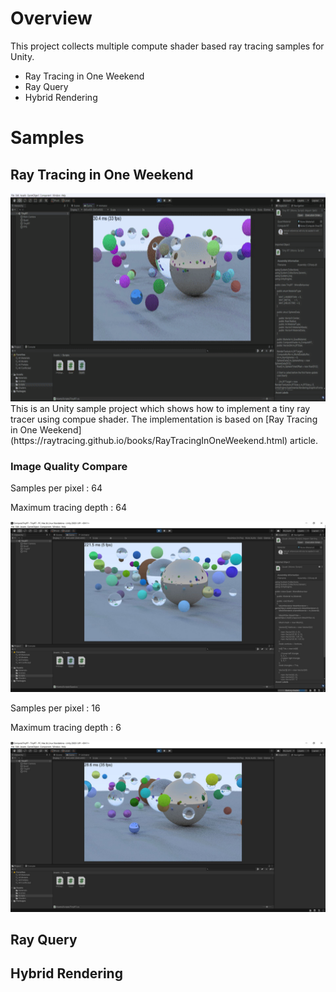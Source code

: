 # Overview

This project collects multiple compute shader based ray tracing samples for Unity.
- Ray Tracing in One Weekend
- Ray Query
- Hybrid Rendering

# Samples

## Ray Tracing in One Weekend 
<img src="./Screenshot.gif" height="333px" width="640px" >
This is an Unity sample project which shows how to implement a tiny ray tracer using compue shader. The implementation is based on [Ray Tracing in One Weekend](https://raytracing.github.io/books/RayTracingInOneWeekend.html) article.


### Image Quality Compare

Samples per pixel  : 64

Maximum tracing depth : 64

![](Screenshot_64x64.jpg)


Samples per pixel  : 16

Maximum tracing depth : 6

![](Screenshot.jpg)

## Ray Query

## Hybrid Rendering





 
